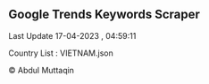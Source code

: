 

## Google Trends Keywords Scraper 
 
Last Update 17-04-2023 , 04:59:11

Country List :
VIETNAM.json



© Abdul Muttaqin 
